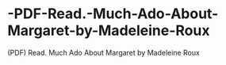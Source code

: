 # -PDF-Read.-Much-Ado-About-Margaret-by-Madeleine-Roux
(PDF) Read. Much Ado About Margaret by Madeleine Roux
